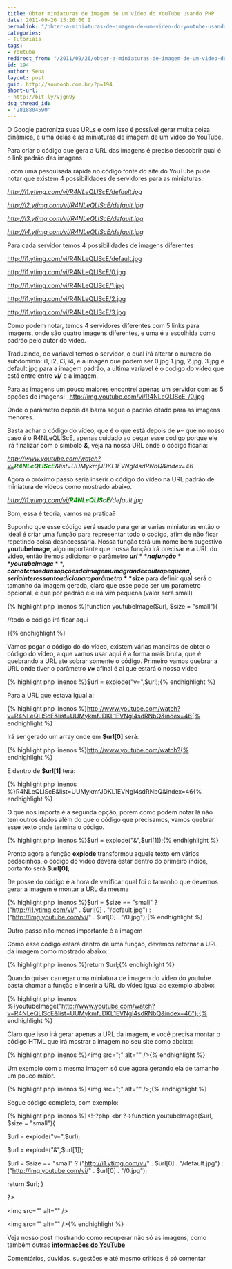 ```yaml
---
title: Obter miniaturas de imagem de um vídeo do YouTube usando PHP
date: 2011-09-26 15:20:00 Z
permalink: "/obter-a-miniaturas-de-imagem-de-um-video-do-youtube-usando-php/"
categories:
- Tutoriais
tags:
- Youtube
redirect_from: "/2011/09/26/obter-a-miniaturas-de-imagem-de-um-video-do-youtube-usando-php/"
id: 194
author: Sena
layout: post
guid: http://sounoob.com.br/?p=194
short-url:
- http://bit.ly/Vjgn9y
dsq_thread_id:
- '2818804590'
---
```


O Google padroniza suas URLs e com isso é possível gerar muita coisa dinâmica, e uma delas é as miniaturas de imagem de um vídeo do YouTube.

Para criar o código que gera a URL das imagens é preciso descobrir qual é o link padrão das imagens<!--more-->


  
, com uma pesquisada rápida no código fonte do site do YouTube pude notar que existem 4 possibilidades de servidores para as miniaturas:

_http://i1.ytimg.com/vi/R4NLeQLlScE/default.jpg_
  
_http://i2.ytimg.com/vi/R4NLeQLlScE/default.jpg_
  
_http://i3.ytimg.com/vi/R4NLeQLlScE/default.jpg_
  
_http://i4.ytimg.com/vi/R4NLeQLlScE/default.jpg_

Para cada servidor temos 4 possibilidades de imagens diferentes
  
http://i1.ytimg.com/vi/R4NLeQLlScE/default.jpg
  
http://i1.ytimg.com/vi/R4NLeQLlScE/0.jpg
  
http://i1.ytimg.com/vi/R4NLeQLlScE/1.jpg
  
http://i1.ytimg.com/vi/R4NLeQLlScE/2.jpg
  
http://i1.ytimg.com/vi/R4NLeQLlScE/3.jpg

Como podem notar, temos 4 servidores diferentes com 5 links para imagens, onde são quatro imagens diferentes, e uma é a escolhida como padrão pelo autor do video.

Traduzindo, de variavel temos o servidor, o qual irá alterar o numero do subdomínio: i1, i2, i3, i4, e a imagen que podem ser 0.jpg 1.jpg, 2.jpg, 3.jpg e default.jpg para a imagem padrão, a ultima variavel é o codigo do vídeo que está entre entre _**vi/**_ e a imagem.

Para as imagens um pouco maiores encontrei apenas um servidor com as 5 opções de imagens: _http://img.youtube.com/vi/R4NLeQLlScE_/0.jpg

Onde o parâmetro depois da barra segue o padrão citado para as imagens menores.

Basta achar o código do vídeo, que é o que está depois de _**v=**_ que no nosso caso é o R4NLeQLlScE, apenas cuidado ao pegar esse codigo porque ele irá finalizar com o simbolo _**&**_, veja na nossa URL onde o código ficaria:

_http://www.youtube.com/watch?v=<span style="color: #008000;"><strong>R4NLeQLlScE</strong></span>&list=UUMykmfJDKL1EVNgl4sdRNbQ&index=46_

Agora o próximo passo seria inserir o código do vídeo na URL padrão de miniatura de vídeos como mostrado abaixo.

_http://i1.ytimg.com/vi/<span style="color: #008000;"><strong>R4NLeQLlScE</strong></span>/default.jpg_

Bom, essa é teoria, vamos na pratica?<a name="passo-a-passo"></a>

Suponho que esse código será usado para gerar varias miniaturas então o ideal é criar uma função para representar todo o codigo, afim de não ficar repetindo coisa desnecessária. Nossa função terá um nome bem sugestivo **youtubeImage**, algo importante que nossa função irá precisar é a URL do vídeo, então iremos adicionar o parâmetro **$url** na função **youtubeImage**, como temos duas opções de imagem uma grande e outra pequena, seria interessante adicionar o parâmetro **$size** para definir qual será o tamanho da imagem gerada, claro que esse pode ser um parametro opcional, e que por padrão ele irá vim pequena (valor será small)

{% highlight php linenos %}function youtubeImage($url, $size = "small"){
      
//todo o código irá ficar aqui
  
}{% endhighlight %} 

Vamos pegar o código do do vídeo, existem várias maneiras de obter o código do vídeo, a que vamos usar aqui é a forma mais bruta, que é quebrando a URL até sobrar somente o código. Primeiro vamos quebrar a URL onde tiver o parâmetro **_v=_** afinal é ai que estará o nosso vídeo

{% highlight php linenos %}$url = explode("v=",$url);{% endhighlight %} 

Para a URL que estava igual a:

{% highlight php linenos %}http://www.youtube.com/watch?v=R4NLeQLlScE&list=UUMykmfJDKL1EVNgl4sdRNbQ&index=46{% endhighlight %} 

Irá ser gerado um array onde em **$url[0]** será:

{% highlight php linenos %}http://www.youtube.com/watch?{% endhighlight %} 

E dentro de **$url[1]** terá:

{% highlight php linenos %}R4NLeQLlScE&list=UUMykmfJDKL1EVNgl4sdRNbQ&index=46{% endhighlight %} 

O que nos importa é a segunda opção, porem como podem notar lá não tem outros dados além do que o código que precisamos, vamos quebrar esse texto onde termina o código.

{% highlight php linenos %}$url = explode("&",$url[1]);{% endhighlight %} 

Pronto agora a função **explode** transformou aquele texto em vários pedacinhos, o código do vídeo deverá estar dentro do primeiro índice, portanto será **$url[0]**;

De posse do código é a hora de verificar qual foi o tamanho que devemos gerar a imagem e montar a URL da mesma

{% highlight php linenos %}$url = $size == "small" ? ("http://i1.ytimg.com/vi/" . $url[0] . "/default.jpg") : ("http://img.youtube.com/vi/" . $url[0] . "/0.jpg");{% endhighlight %} 

Outro passo não menos importante é a imagem

Como esse código estará dentro de uma função, devemos retornar a URL da imagem como mostrado abaixo:

{% highlight php linenos %}return $url;{% endhighlight %} 

Quando quiser carregar uma miniatura de imagem do vídeo do youtube basta chamar a função e inserir a URL do vídeo igual ao exemplo abaixo:

{% highlight php linenos %}youtubeImage("http://www.youtube.com/watch?v=R4NLeQLlScE&list=UUMykmfJDKL1EVNgl4sdRNbQ&index=46");{% endhighlight %} 

Claro que isso irá gerar apenas a URL da imagem, e você precisa montar o código HTML que irá mostrar a imagem no seu site como abaixo:

{% highlight php linenos %}<img src="<?php echo youtubeImage("http://www.youtube.com/watch?v=R4NLeQLlScE&list=UUMykmfJDKL1EVNgl4sdRNbQ&index=46");?>;" alt="" />{% endhighlight %} 

Um exemplo com a mesma imagem só que agora gerando ela de tamanho um pouco maior.

{% highlight php linenos %}<img src="<?php echo youtubeImage("http://www.youtube.com/watch?v=R4NLeQLlScE&list=UUMykmfJDKL1EVNgl4sdRNbQ&index=46", "big");?>;" alt="" />;{% endhighlight %} 

Segue código completo, com exemplo:

{% highlight php linenos %}<!-?php <br ?->function youtubeImage($url, $size = "small"){
      
$url = explode("v=",$url);
      
$url = explode("&",$url[1]);
      
$url = $size == "small" ? ("http://i1.ytimg.com/vi/" . $url[0] . "/default.jpg") : ("http://img.youtube.com/vi/" . $url[0] . "/0.jpg");
      
return $url; }
  
?>
  
<img src="<?php echo youtubeImage("http://www.youtube.com/watch?v=R4NLeQLlScE&list=UUMykmfJDKL1EVNgl4sdRNbQ&index=46");?>" alt="" />
  
<img src="<?php echo youtubeImage("http://www.youtube.com/watch?v=R4NLeQLlScE&list=UUMykmfJDKL1EVNgl4sdRNbQ&index=46", "big");?>" alt="" />{% endhighlight %} 

Veja nosso post mostrando como recuperar não só as imagens, como também outras **[informações do YouTube](./informacoes-youtube-usando-php/ "Informações do YouTube – Como capturar usando PHP")**

Comentários, duvidas, sugestões e até mesmo criticas é só comentar